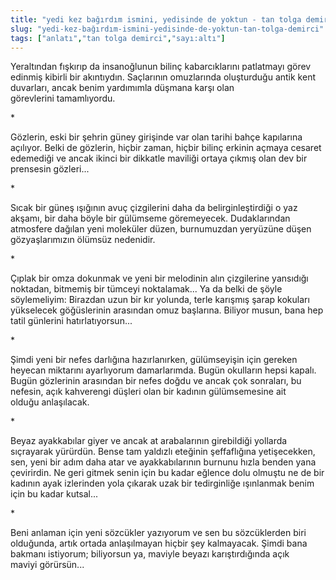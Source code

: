 ```yaml
---
title: "yedi kez bağırdım ismini, yedisinde de yoktun - tan tolga demirci"
slug: "yedi-kez-bağırdım-ismini-yedisinde-de-yoktun-tan-tolga-demirci"
tags: ["anlatı","tan tolga demirci","sayı:altı"]
---
```


Yeraltından fışkırıp da insanoğlunun bilinç kabarcıklarını patlatmayı
görev edinmiş kibirli bir akıntıydın. Saçlarının omuzlarında oluşturduğu
antik kent duvarları, ancak benim yardımımla düşmana karşı olan
görevlerini tamamlıyordu.

\*

Gözlerin, eski bir şehrin güney girişinde var olan tarihi bahçe
kapılarına açılıyor. Belki de gözlerin, hiçbir zaman, hiçbir bilinç
erkinin açmaya cesaret edemediği ve ancak ikinci bir dikkatle maviliği
ortaya çıkmış olan dev bir prensesin gözleri...

\*

Sıcak bir güneş ışığının avuç çizgilerini daha da belirginleştirdiği o
yaz akşamı, bir daha böyle bir gülümseme göremeyecek. Dudaklarından
atmosfere dağılan yeni moleküler düzen, burnumuzdan yeryüzüne düşen
gözyaşlarımızın ölümsüz nedenidir.

\*

Çıplak bir omza dokunmak ve yeni bir melodinin alın çizgilerine
yansıdığı noktadan, bitmemiş bir tümceyi noktalamak... Ya da belki de
şöyle söylemeliyim: Birazdan uzun bir kır yolunda, terle karışmış şarap
kokuları yükselecek göğüslerinin arasından omuz başlarına. Biliyor
musun, bana hep tatil günlerini hatırlatıyorsun...

\*

Şimdi yeni bir nefes darlığına hazırlanırken, gülümseyişin için gereken
heyecan miktarını ayarlıyorum damarlarımda. Bugün okulların hepsi
kapalı. Bugün gözlerinin arasından bir nefes doğdu ve ancak çok
sonraları, bu nefesin, açık kahverengi düşleri olan bir kadının
gülümsemesine ait olduğu anlaşılacak.

\*

Beyaz ayakkabılar giyer ve ancak at arabalarının girebildiği yollarda
sıçrayarak yürürdün. Bense tam yaldızlı eteğinin şeffaflığına
yetişecekken, sen, yeni bir adım daha atar ve ayakkabılarının burnunu
hızla benden yana çevirirdin. Ne geri gitmek senin için bu kadar eğlence
dolu olmuştu ne de bir kadının ayak izlerinden yola çıkarak uzak bir
tedirginliğe ışınlanmak benim için bu kadar kutsal...

\*

Beni anlaman için yeni sözcükler yazıyorum ve sen bu sözcüklerden biri
olduğunda, artık ortada anlaşılmayan hiçbir şey kalmayacak. Şimdi bana
bakmanı istiyorum; biliyorsun ya, maviyle beyazı karıştırdığında açık
maviyi görürsün...

